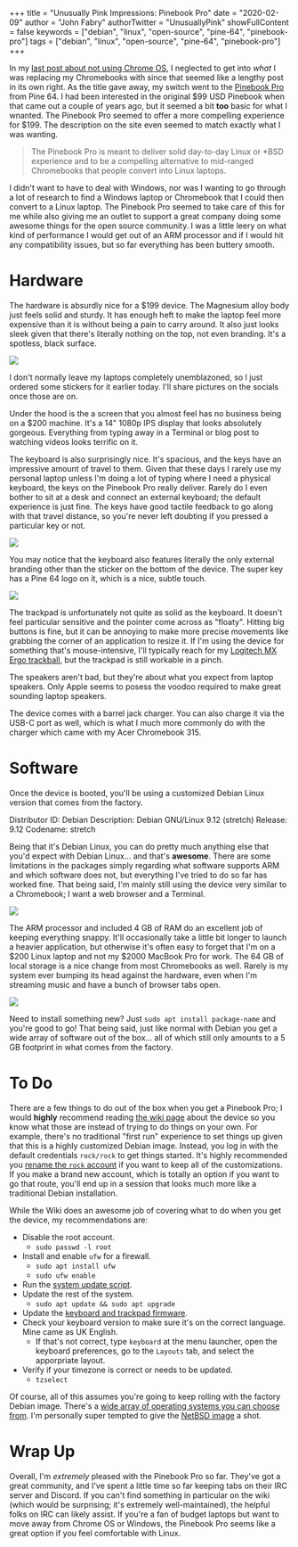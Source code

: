 +++
title = "Unusually Pink Impressions: Pinebook Pro"
date = "2020-02-09"
author = "John Fabry"
authorTwitter = "UnusuallyPink"
showFullContent = false
keywords = ["debian", "linux", "open-source", "pine-64", "pinebook-pro"]
tags = ["debian", "linux", "open-source", "pine-64", "pinebook-pro"]
+++

In my [last post about not using Chrome OS](https://www.unusually.pink/blog/rip-chrome-os), I neglected to get into _what_ I was replacing my Chromebooks with since that seemed like a lengthy post in its own right. As the title gave away, my switch went to the [Pinebook Pro](https://www.pine64.org/pinebook-pro/) from Pine 64. I had been interested in the original $99 USD Pinebook when that came out a couple of years ago, but it seemed a bit **too** basic for what I wnanted. The Pinebook Pro seemed to offer a more compelling experience for $199. The description on the site even seemed to match exactly what I was wanting.

> The Pinebook Pro is meant to deliver solid day-to-day Linux or \*BSD experience and to be a compelling alternative to mid-ranged Chromebooks that people convert into Linux laptops.

I didn't want to have to deal with Windows, nor was I wanting to go through a lot of research to find a Windows laptop or Chromebook that I could then convert to a Linux laptop. The Pinebook Pro seemed to take care of this for me while also giving me an outlet to support a great company doing some awesome things for the open source community. I was a little leery on what kind of performance I would get out of an ARM processor and if I would hit any compatibility issues, but so far everything has been buttery smooth.

# Hardware

The hardware is absurdly nice for a $199 device. The Magnesium alloy body just feels solid and sturdy. It has enough heft to make the laptop feel more expensive than it is without being a pain to carry around. It also just looks sleek given that there's literally nothing on the top, not even branding. It's a spotless, black surface.

![](/images/UnusuallyPinkImpressionsPinebookPro_IMG_0051.jpeg)

I don't normally leave my laptops completely unemblazoned, so I just ordered some stickers for it earlier today. I'll share pictures on the socials once those are on.

Under the hood is the a screen that you almost feel has no business being on a $200 machine. It's a 14" 1080p IPS display that looks absolutely gorgeous. Everything from typing away in a Terminal or blog post to watching videos looks terrific on it.

The keyboard is also surprisingly nice. It's spacious, and the keys have an impressive amount of travel to them. Given that these days I rarely use my personal laptop unless I'm doing a lot of typing where I need a physical keyboard, the keys on the Pinebook Pro really deliver. Rarely do I even bother to sit at a desk and connect an external keyboard; the default experience is just fine. The keys have good tactile feedback to go along with that travel distance, so you're never left doubting if you pressed a particular key or not.

![](/images/UnusuallyPinkImpressionsPinebookPro_IMG_0052.jpeg)

You may notice that the keyboard also features literally the only external branding other than the sticker on the bottom of the device. The super key has a Pine 64 logo on it, which is a nice, subtle touch.

![](/images/UnusuallyPinkImpressionsPinebookPro_IMG_0050.jpeg)

The trackpad is unfortunately not quite as solid as the keyboard. It doesn't feel particular sensitive and the pointer come across as "floaty". Hitting big buttons is fine, but it can be annoying to make more precise movements like grabbing the corner of an application to resize it. If I'm using the device for something that's mouse-intensive, I'll typically reach for my [Logitech MX Ergo trackball](https://www.logitech.com/en-us/product/mx-ergo-wireless-trackball-mouse), but the trackpad is still workable in a pinch.

The speakers aren't bad, but they're about what you expect from laptop speakers. Only Apple seems to posess the voodoo required to make great sounding laptop speakers.

The device comes with a barrel jack charger. You can also charge it via the USB-C port as well, which is what I much more commonly do with the charger which came with my Acer Chromebook 315.

# Software

Once the device is booted, you'll be using a customized Debian Linux version that comes from the factory.

Distributor ID:    Debian
Description:    Debian GNU/Linux 9.12 (stretch)
Release:    9.12
Codename:    stretch

Being that it's Debian Linux, you can do pretty much anything else that you'd expect with Debian Linux... and that's **awesome**. There are some limitations in the packages simply regarding what software supports ARM and which software does not, but everything I've tried to do so far has worked fine. That being said, I'm mainly still using the device very similar to a Chromebook; I want a web browser and a Terminal.

![](/images/UnusuallyPinkImpressionsPinebookPro_Screenshotat2020-02-0915-17-28.png)

The ARM processor and included 4 GB of RAM do an excellent job of keeping everything snappy. It'll occasionally take a little bit longer to launch a heavier application, but otherwise it's often easy to forget that I'm on a $200 Linux laptop and not my $2000 MacBook Pro for work. The 64 GB of local storage is a nice change from most Chromebooks as well. Rarely is my system ever bumping its head against the hardware, even when I'm streaming music and have a bunch of browser tabs open.

![](/images/UnusuallyPinkImpressionsPinebookPro_image-asset.png)

Need to install something new? Just `sudo apt install package-name` and you're good to go! That being said, just like normal with Debian you get a wide array of software out of the box... all of which still only amounts to a 5 GB footprint in what comes from the factory.

# To Do

There are a few things to do out of the box when you get a Pinebook Pro; I would **highly** recommend reading [the wiki page](https://wiki.pine64.org/index.php/Pinebook_Pro) about the device so you know what those are instead of trying to do things on your own. For example, there's no traditional "first run" experience to set things up given that this is a highly customized Debian image. Instead, you log in with the default credentials `rock/rock` to get things started. It's highly recommended you [rename the `rock` account](https://wiki.pine64.org/index.php/Pinebook_Pro#Initial_user_changes.2C_password.2C_name.2C_etc) if you want to keep all of the customizations. If you make a brand new account, which is totally an option if you want to go that route, you'll end up in a session that looks much more like a traditional Debian installation.

While the Wiki does an awesome job of covering what to do when you get the device, my recommendations are:

- Disable the root account.
    - `sudo passwd -l root`
- Install and enable `ufw` for a firewall.
    - `sudo apt install ufw`
    - `sudo ufw enable`
- Run the [system update script](https://wiki.pine64.org/index.php/Pinebook_Pro#Default_Debian_MATE_Desktop_Quick_Start).
- Update the rest of the system.
    - `sudo apt update && sudo apt upgrade`
- Update the [keyboard and trackpad firmware](https://wiki.pine64.org/index.php/Pinebook_Pro#Trackpad).
- Check your keyboard version to make sure it's on the correct language. Mine came as UK English.
    - If that's not correct, type `keyboard` at the menu launcher, open the keyboard preferences, go to the `Layouts` tab, and select the apporpriate layout.
- Verify if your timezone is correct or needs to be updated.
    - `tzselect`

Of course, all of this assumes you're going to keep rolling with the factory Debian image. There's a [wide array of operating systems you can choose from](https://wiki.pine64.org/index.php/Pinebook_Pro_Software_Release). I'm personally super tempted to give the [NetBSD image](http://www.armbsd.org/arm/) a shot.

# Wrap Up

Overall, I'm _extremely_ pleased with the Pinebook Pro so far. They've got a great community, and I've spent a little time so far keeping tabs on their IRC server and Discord. If you can't find something in particular on the wiki (which would be surprising; it's extremely well-maintained), the helpful folks on IRC can likely assist. If you're a fan of budget laptops but want to move away from Chrome OS or Windows, the Pinebook Pro seems like a great option if you feel comfortable with Linux.
